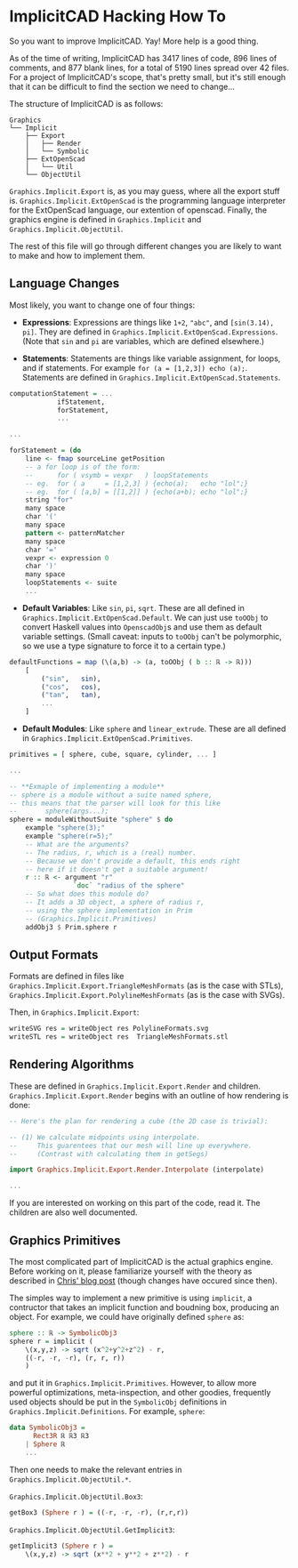 
ImplicitCAD Hacking How To
==========================

So you want to improve ImplicitCAD. Yay! More help is a good thing.

As of the time of writing, ImplicitCAD has 3417 lines of code, 896 lines of comments, and 877 blank lines, for a total of 5190 lines spread over 42 files. For a project of ImplicitCAD's scope, that's pretty small, but it's still enough that it can be difficult to find the section we need to change...

The structure of ImplicitCAD is as follows:

```
Graphics
└── Implicit
    ├── Export
    │   ├── Render
    │   └── Symbolic
    ├── ExtOpenScad
    │   └── Util
    └── ObjectUtil
```

`Graphics.Implicit.Export` is, as you may guess, where all the export stuff is. `Graphics.Implicit.ExtOpenScad` is the programming language interpreter for the ExtOpenScad language, our extention of openscad. Finally, the graphics engine is defined in `Graphics.Implicit` and `Graphics.Implicit.ObjectUtil`.

The rest of this file will go through different changes you are likely to want to make and how to implement them.

Language Changes
----------------

Most likely, you want to change one of four things:

* **Expressions**: Expressions are things like `1+2`, `"abc"`, and `[sin(3.14), pi]`. They are defined in `Graphics.Implicit.ExtOpenScad.Expressions`. (Note that `sin` and `pi` are variables, which are defined elsewhere.)

* **Statements**: Statements are things like variable assignment, for loops, and if statements. For example `for (a = [1,2,3]) echo (a);`. Statements are defined in `Graphics.Implicit.ExtOpenScad.Statements`.

```haskell
computationStatement = ...
			ifStatement,
			forStatement,
			...

...

forStatement = (do
	line <- fmap sourceLine getPosition
	-- a for loop is of the form:
	--      for ( vsymb = vexpr   ) loopStatements
	-- eg.  for ( a     = [1,2,3] ) {echo(a);   echo "lol";}
	-- eg.  for ( [a,b] = [[1,2]] ) {echo(a+b); echo "lol";}
	string "for"
	many space
	char '('
	many space
	pattern <- patternMatcher
	many space
	char '='
	vexpr <- expression 0
	char ')'
	many space
	loopStatements <- suite
	...
```


* **Default Variables**: Like `sin`, `pi`, `sqrt`. These are all defined in ` Graphics.Implicit.ExtOpenScad.Default`. We can just use `toOObj` to convert Haskell values into `OpenscadObj`s and use them as default variable settings. (Small caveat: inputs to `toOObj` can't be polymorphic, so we use a type signature to force it to a certain type.)

```haskell
defaultFunctions = map (\(a,b) -> (a, toOObj ( b :: ℝ -> ℝ)))
	[
		("sin",   sin),
		("cos",   cos),
		("tan",   tan),
		...
	]
```

* **Default Modules**: Like `sphere` and `linear_extrude`. These are all defined in `Graphics.Implicit.ExtOpenScad.Primitives`.

```haskell
primitives = [ sphere, cube, square, cylinder, ... ]

...

-- **Exmaple of implementing a module**
-- sphere is a module without a suite named sphere,
-- this means that the parser will look for this like
--       sphere(args...);
sphere = moduleWithoutSuite "sphere" $ do
	example "sphere(3);"
	example "sphere(r=5);"
	-- What are the arguments?
	-- The radius, r, which is a (real) number.
	-- Because we don't provide a default, this ends right
	-- here if it doesn't get a suitable argument!
	r :: ℝ <- argument "r"
	            `doc` "radius of the sphere"
	-- So what does this module do?
	-- It adds a 3D object, a sphere of radius r,
	-- using the sphere implementation in Prim
	-- (Graphics.Implicit.Primitives)
	addObj3 $ Prim.sphere r

```

Output Formats
--------------

Formats are defined in files like `Graphics.Implicit.Export.TriangleMeshFormats` (as is the case with STLs), `Graphics.Implicit.Export.PolylineMeshFormats` (as is the case with SVGs).

Then, in `Graphics.Implicit.Export`:

```haskell
writeSVG res = writeObject res PolylineFormats.svg
writeSTL res = writeObject res  TriangleMeshFormats.stl
```

Rendering Algorithms
--------------------

These are defined in `Graphics.Implicit.Export.Render` and children. `Graphics.Implicit.Export.Render` begins with an outline of how rendering is done:

```haskell
-- Here's the plan for rendering a cube (the 2D case is trivial):

-- (1) We calculate midpoints using interpolate.
--     This guarentees that our mesh will line up everywhere.
--     (Contrast with calculating them in getSegs)

import Graphics.Implicit.Export.Render.Interpolate (interpolate)

...
```

If you are interested on working on this part of the code, read it. The children are also well documented.

Graphics Primitives
-------------------

The most complicated part of ImplicitCAD is the actual graphics engine. Before working on it, please familiarize yourself with the theory as described in [Chris' blog post](http://christopherolah.wordpress.com/2011/11/06/manipulation-of-implicit-functions-with-an-eye-on-cad/) (though changes have occured since then).

The simples way to implement a new primitive is using `implicit`, a contructor that takes an implicit function and boudning box, producing an object. For example, we could have originally defined `sphere` as:

```haskell
sphere :: ℝ -> SymbolicObj3
sphere r = implicit (
	\(x,y,z) -> sqrt (x^2+y^2+z^2) - r,
	((-r, -r, -r), (r, r, r))
	)
```

and put it in `Graphics.Implicit.Primitives`. However, to allow more powerful optimizations, meta-inspection, and other goodies, frequently used objects should be put in the `SymbolicObj` definitions in `Graphics.Implicit.Definitions`. For example, `sphere`:

```haskell
data SymbolicObj3 =
	  Rect3R ℝ ℝ3 ℝ3
	| Sphere ℝ
	...
```

Then one needs to make the relevant entries in `Graphics.Implicit.ObjectUtil.*`.

`Graphics.Implicit.ObjectUtil.Box3`:

```haskell
getBox3 (Sphere r ) = ((-r, -r, -r), (r,r,r))
```

`Graphics.Implicit.ObjectUtil.GetImplicit3`:

```haskell
getImplicit3 (Sphere r ) =
	\(x,y,z) -> sqrt (x**2 + y**2 + z**2) - r
```


